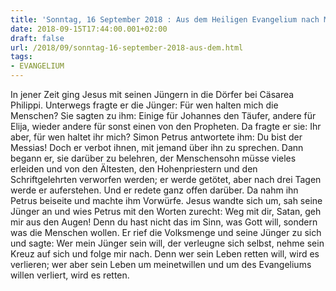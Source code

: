 ```yaml
---
title: 'Sonntag, 16 September 2018 : Aus dem Heiligen Evangelium nach Markus - Mk 8,27-35.'
date: 2018-09-15T17:44:00.001+02:00
draft: false
url: /2018/09/sonntag-16-september-2018-aus-dem.html
tags: 
- EVANGELIUM
---
```


In jener Zeit ging Jesus mit seinen Jüngern in die Dörfer bei Cäsarea Philippi. Unterwegs fragte er die Jünger: Für wen halten mich die Menschen? Sie sagten zu ihm: Einige für Johannes den Täufer, andere für Elija, wieder andere für sonst einen von den Propheten. Da fragte er sie: Ihr aber, für wen haltet ihr mich? Simon Petrus antwortete ihm: Du bist der Messias! Doch er verbot ihnen, mit jemand über ihn zu sprechen. Dann begann er, sie darüber zu belehren, der Menschensohn müsse vieles erleiden und von den Ältesten, den Hohenpriestern und den Schriftgelehrten verworfen werden; er werde getötet, aber nach drei Tagen werde er auferstehen. Und er redete ganz offen darüber. Da nahm ihn Petrus beiseite und machte ihm Vorwürfe. Jesus wandte sich um, sah seine Jünger an und wies Petrus mit den Worten zurecht: Weg mit dir, Satan, geh mir aus den Augen! Denn du hast nicht das im Sinn, was Gott will, sondern was die Menschen wollen. Er rief die Volksmenge und seine Jünger zu sich und sagte: Wer mein Jünger sein will, der verleugne sich selbst, nehme sein Kreuz auf sich und folge mir nach. Denn wer sein Leben retten will, wird es verlieren; wer aber sein Leben um meinetwillen und um des Evangeliums willen verliert, wird es retten.